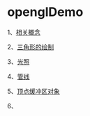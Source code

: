 # openglDemo
1、[相关概念](doc/OpenGL-ES-2.0-Introduction.md)  

2、[三角形的绘制](doc/DrawTriangle.md)

3、[光照](doc/Light.md)

4、[管线](doc/OpenGL-ES-2.0-PipeLine.md)

5、[顶点缓冲区对象](doc/Vertex-Buffer-Objects.md)

6、[]()
